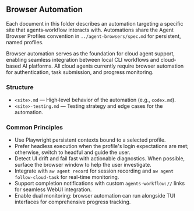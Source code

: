 ## Browser Automation

Each document in this folder describes an automation targeting a specific site that agents‑workflow interacts with. Automations share the Agent Browser Profiles convention in `../agent-browsers/spec.md` for persistent, named profiles.

Browser automation serves as the foundation for cloud agent support, enabling seamless integration between local CLI workflows and cloud-based AI platforms. All cloud agents currently require browser automation for authentication, task submission, and progress monitoring.

### Structure

- `<site>.md` — High‑level behavior of the automation (e.g., `codex.md`).
- `<site>-testing.md` — Testing strategy and edge cases for the automation.

### Common Principles

- Use Playwright persistent contexts bound to a selected profile.
- Prefer headless execution when the profile's login expectations are met; otherwise, switch to headful and guide the user.
- Detect UI drift and fail fast with actionable diagnostics. When possible, surface the browser window to help the user investigate.
- Integrate with `aw agent record` for session recording and `aw agent follow-cloud-task` for real-time monitoring.
- Support completion notifications with custom `agents-workflow://` links for seamless WebUI integration.
- Enable dual monitoring: browser automation can run alongside TUI interfaces for comprehensive progress tracking.

